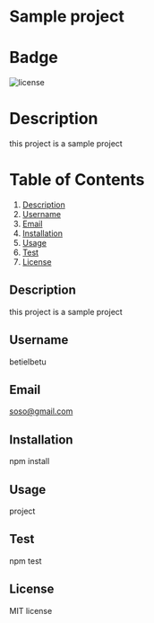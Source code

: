 # Sample project
  # Badge
  ![license](https://img.shields.io/badge/License-MIT-yellow.svg)
  # Description
  this project is a sample project

  # Table of Contents
  1. [Description](#Description)
  2. [Username](#Username)
  3. [Email](#Email)
  4. [Installation](#Installation)
  5. [Usage](#Usage)
  6. [Test](#Test)
  7. [License](#License)

  ## Description
  this project is a sample project
  ## Username
  betielbetu
  ## Email
  soso@gmail.com
  ## Installation
  npm install
  ## Usage
  project
  ## Test
  npm test
  ## License
  MIT license


